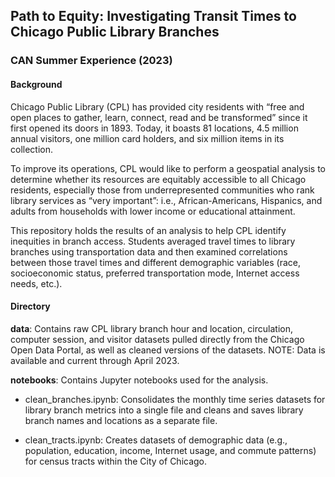 ## Path to Equity: Investigating Transit Times to Chicago Public Library Branches
### CAN Summer Experience (2023)

#### Background
Chicago Public Library (CPL) has provided city residents with “free and open places to gather, learn, connect, read and be transformed” since it first opened its doors in 1893. Today, it boasts 81 locations, 4.5 million annual visitors, one million card holders, and six million items in its collection.

To improve its operations, CPL would like to perform a geospatial analysis to determine whether its resources are equitably accessible to all Chicago residents, especially those from underrepresented communities who rank library services as “very important”: i.e., African-Americans, Hispanics, and adults from households with lower income or educational attainment.

This repository holds the results of an analysis to help CPL identify inequities in branch access. Students averaged travel times to library branches using transportation data and then examined correlations between those travel times and different demographic variables (race, socioeconomic status, preferred transportation mode, Internet access needs, etc.).

#### Directory

**data**: Contains raw CPL library branch hour and location, circulation, computer session, and visitor datasets pulled directly from the Chicago Open Data Portal, as well as cleaned versions of the datasets. NOTE: Data is available and current through April 2023.

**notebooks**: Contains Jupyter notebooks used for the analysis.

- clean_branches.ipynb: Consolidates the monthly time series datasets for library branch metrics into a single file and cleans and saves library branch names and locations as a separate file.

- clean_tracts.ipynb: Creates datasets of demographic data (e.g., population, education, income, Internet usage, and commute patterns) for census tracts within the City of Chicago.
